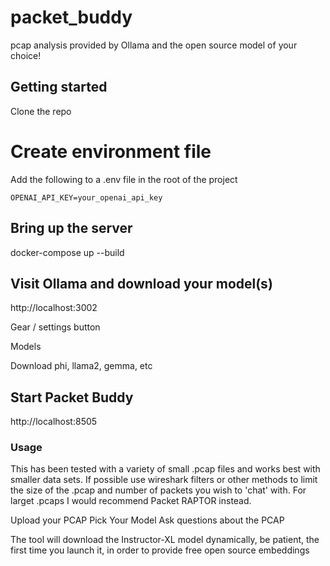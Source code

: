 # packet_buddy
pcap analysis provided by Ollama and the open source model of your choice!

## Getting started

Clone the repo

# Create environment file
Add the following to a .env file in the root of the project
```
OPENAI_API_KEY=your_openai_api_key
```

## Bring up the server
docker-compose up --build

## Visit Ollama and download your model(s)
http://localhost:3002

Gear / settings button

Models

Download phi, llama2, gemma, etc

## Start Packet Buddy
http://localhost:8505

### Usage
This has been tested with a variety of small .pcap files and works best with smaller data sets. If possible use wireshark filters or other methods to limit the size of the .pcap and number of packets you wish to 'chat' with. For larget .pcaps I would recommend Packet RAPTOR instead.

Upload your PCAP 
Pick Your Model
Ask questions about the PCAP

The tool will download the Instructor-XL model dynamically, be patient, the first time you launch it, in order to provide free open source embeddings
